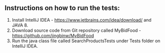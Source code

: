 ## Instructions on how to run the tests:

1. Install IntelliJ IDEA - https://www.jetbrains.com/idea/download/ and JAVA 8.
2. Download source code from Git repository called MyBidFood - https://github.com/jingbinw/MyBidFood
3. Run the java class file called SearchProductsTests under Tests folder on IntelliJ IDEA.
